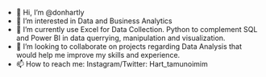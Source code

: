 - 👋 Hi, I’m @donhartly
- 👀 I’m interested in Data and Business Analytics
- 🌱 I’m currently use Excel for Data Collection. Python to complement SQL and Power BI in data querrying, manipulation and visualization.
- 💞️ I’m looking to collaborate on projects regarding Data Analysis that would help me improve my skills and experience.
- 📫 How to reach me: Instagram/Twitter: Hart_tamunoimim

<!---
donhartly/donhartly is a ✨ special ✨ repository because its `README.md` (this file) appears on your GitHub profile.
You can click the Preview link to take a look at your changes.
--->
